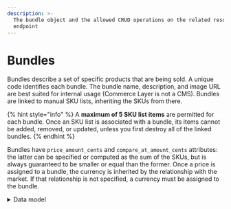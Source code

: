 ```yaml
---
description: >-
  The bundle object and the allowed CRUD operations on the related resource
  endpoint
---
```


# Bundles

Bundles describe a set of specific products that are being sold. A unique code identifies each bundle. The bundle name, description, and image URL are best suited for internal usage (Commerce Layer is not a CMS). Bundles are linked to manual SKU lists, inheriting the SKUs from there.&#x20;

{% hint style="info" %}
A **maximum of 5 SKU list items** are permitted for each bundle. Once an SKU list is associated with a bundle, its items cannot be added, removed, or updated, unless you first destroy all of the linked bundles.
{% endhint %}

Bundles have `price_amount_cents` and `compare_at_amount_cents` attributes: the latter can be specified or computed as the sum of the SKUs, but is always guaranteed to be smaller or equal than the former. Once a price is assigned to a bundle, the currency is inherited by the relationship with the market. If that relationship is not specified, a currency must be assigned to the bundle.

<details>

<summary>Data model</summary>

Check the related [ER diagram](https://commercelayer.io/docs/data-model/bundles) and explore the flowchart that illustrates how the bundle resource relates to the other API entities.

</details>
